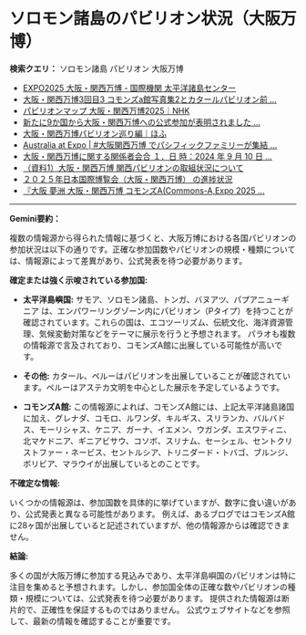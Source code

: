 # ソロモン諸島のパビリオン状況（大阪万博）

**検索クエリ：** ソロモン諸島 パビリオン 大阪万博

- [EXPO2025 大阪・関西万博 - 国際機関 太平洋諸島センター](https://pic.or.jp/featured_word/10255/)
- [大阪・関西万博3回目3 コモンズa館写真集2とカタールパビリオン前 ...](https://ameblo.jp/bomuu/entry-12895014892.html)
- [パビリオンマップ 大阪・関西万博2025｜NHK](https://www3.nhk.or.jp/news/special/osaka_expo/pavilion/)
- [新たに9か国から大阪・関西万博への公式参加が表明されました ...](https://www.expo2025.or.jp/news/news-20220531-01/)
- [大阪・関西万博パビリオン巡り編｜ほふ](https://note.com/matugeya/n/nedf39f8182d6)
- [Australia at Expo | #大阪関西万博 でパシフィックファミリーが集結 ...](https://www.instagram.com/p/DLBl9BHzbct/)
- [大阪・関西万博に関する関係者会合 １．日 時：2024 年 9 月 10 日 ...](https://www.cas.go.jp/jp/seisaku/osaka_kansai_banpaku/pdf/r60910_siryou1.pdf)
- [（資料1）大阪・関西万博 関西パビリオンの取組状況について](https://www.kouiki-kansai.jp/material/files/group/3/1-170shiryo1.pdf)
- [２０２５年日本国際博覧会（大阪・関西万博） の進捗状況](https://www.cas.go.jp/jp/seisaku/expo_suisin_honbu/kankei_renraku/dai5/siryou1.pdf)
- [『大阪 夢洲 大阪・関西万博 コモンズA(Commons-A,Expo 2025 ...](https://4travel.jp/travelogue/11979428)


---

**Gemini要約：**

複数の情報源から得られた情報に基づくと、大阪万博における各国パビリオンの参加状況は以下の通りです。正確な参加国数やパビリオンの規模・種類については、情報源によって差異があり、公式発表を待つ必要があります。

**確定または強く示唆されている参加国:**

* **太平洋島嶼国:**  サモア、ソロモン諸島、トンガ、バヌアツ、パプアニューギニア は、エンパワーリングゾーン内にパビリオン（Pタイプ）を持つことが確認されています。これらの国は、エコツーリズム、伝統文化、海洋資源管理、気候変動対策などをテーマに展示を行うと予想されます。 パラオも複数の情報源で言及されており、コモンズA館に出展している可能性が高いです。

* **その他:** カタール、ペルーはパビリオンを出展していることが確認されています。ペルーはアステカ文明を中心とした展示を予定しているようです。

* **コモンズA館:**  この情報源によれば、コモンズA館には、上記太平洋諸島諸国に加え、グレナダ、コモロ、ルワンダ、キルギス、スリランカ、バルバドス、モーリシャス、ケニア、ガーナ、イエメン、ウガンダ、エスワティニ、北マケドニア、ギニアビサウ、コソボ、スリナム、セーシェル、セントクリストファー・ネービス、セントルシア、トリニダード・トバゴ、ブルンジ、ボリビア、マラウイが出展しているとのことです。


**不確定な情報:**

いくつかの情報源は、参加国数を具体的に挙げていますが、数字に食い違いがあり、公式発表と異なる可能性があります。  例えば、あるブログではコモンズA館に28ヶ国が出展していると記述されていますが、他の情報源からは確認できません。

**結論:**

多くの国が大阪万博に参加する見込みであり、太平洋島嶼国のパビリオンは特に注目を集めると予想されます。しかし、参加国全体の正確な数やパビリオンの種類・規模については、公式発表を待つ必要があります。  提供された情報源は断片的で、正確性を保証するものではありません。  公式ウェブサイトなどを参照して、最新の情報を確認することが重要です。

